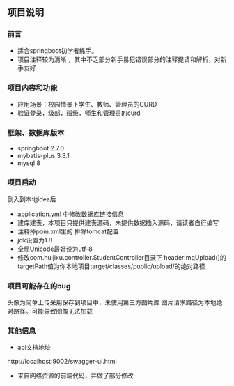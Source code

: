 ## 项目说明

### 前言

- 适合springboot初学者练手。
- 项目注释较为清晰 ，其中不乏部分新手易犯错误部分的注释提请和解析，对新手友好

### 项目内容和功能

- 应用场景：校园情景下学生、教师、管理员的CURD
- 验证登录，级部，班级，师生和管理员的curd

### 框架、数据库版本

- springboot 2.7.0
- mybatis-plus 3.3.1
- mysql 8

### 项目启动

倒入到本地idea后

- application.yml 中修改数据库链接信息
- 建库建表，本项目只提供建表源码，未提供数据插入源码，请读者自行编写
- 注释掉pom.xml里的 排除tomcat配置
- jdk设置为1.8
- 全局Unicode最好设为utf-8
- 修改com.huijixu.controller.StudentController目录下 headerImgUpload()的targetPath值为你本地项目target/classes/public/upload/的绝对路径

### 项目可能存在的bug

头像为简单上传采用保存到项目中，未使用第三方图片库 图片请求路径为本地绝对路径。可能导致图像无法加载

### 其他信息

- api文档地址

http://localhost:9002/swagger-ui.html
- 来自网络资源的前端代码，并做了部分修改 
